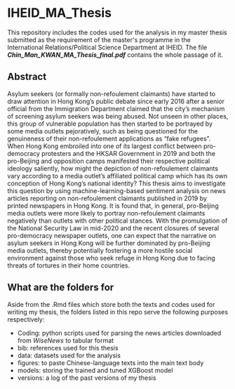 # IHEID_MA_Thesis

This repository includes the codes used for the analysis in my master thesis submitted as the requirement of the master's programme in the International Relations/Political Science Department at IHEID. The file ***Chin_Man_KWAN_MA_Thesis_final.pdf*** contains the whole passage of it.

## Abstract 
Asylum seekers (or formally non-refoulement claimants) have started to draw attention in Hong
Kong’s public debate since early 2016 after a senior official from the Immigration Department
claimed that the city’s mechanism of screening asylum seekers was being abused. Not unseen
in other places, this group of vulnerable population has then started to be portrayed by some
media outlets pejoratively, such as being questioned for the genuineness of their
non-refoulement applications as “fake refugees”. When Hong Kong embroiled into one of its
largest conflict between pro-democracy protesters and the HKSAR Government in 2019 and
both the pro-Beijing and opposition camps manifested their respective political ideology
saliently, how might the depiction of non-refoulement claimants vary according to a media
outlet’s affiliated political camp which has its own conception of Hong Kong’s national identity?
This thesis aims to investigate this question by using machine-learning-based sentiment
analysis on news articles reporting on non-refoulement claimants published in 2019 by printed
newspapers in Hong Kong. It is found that, in general, pro-Beijing media outlets were more
likely to portray non-refoulement claimants negatively than outlets with other political stances.
With the promulgation of the National Security Law in mid-2020 and the recent closures of
several pro-democracy newspaper outlets, one can expect that the narrative on asylum seekers
in Hong Kong will be further dominated by pro-Beijing media outlets, thereby potentially
fostering a more hostile social environment against those who seek refuge in Hong Kong due to
facing threats of tortures in their home countries.

## What are the folders for
Aside from the .Rmd files which store both the texts and codes used for writing my thesis, the folders listed in this repo serve the following purposes respectively:
* Coding: python scripts used for parsing the news articles downloaded from *WiseNews* to tabular format
* bib: references used for this thesis
* data: datasets used for the analysis
* figures: to paste Chinese-language texts into the main text body
* models: storing the trained and tuned XGBoost model
* versions: a log of the past versions of my thesis
